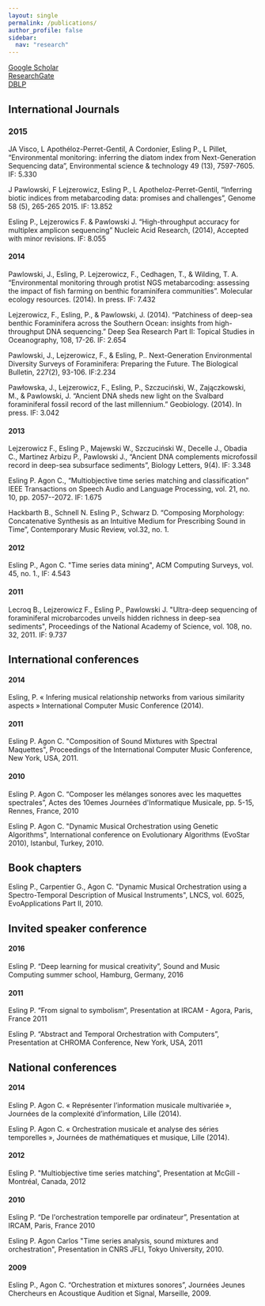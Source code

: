 ```yaml
---
layout: single
permalink: /publications/
author_profile: false
sidebar:
  nav: "research"
---
```


[Google Scholar](https://scholar.google.com/citations?user=soZrPYAAAAAJ&hl=en)  
[ResearchGate](https://www.researchgate.net/profile/Philippe_Esling)  
[DBLP](http://dblp.uni-trier.de/pers/hd/e/Esling:Philippe)  

## International Journals

### 2015
JA Visco, L Apothéloz-Perret-Gentil, A Cordonier, Esling P., L Pillet, “Environmental monitoring: inferring the diatom index from Next-Generation Sequencing data”, Environmental science & technology 49 (13), 7597-7605. IF: 5.330

J Pawlowski, F Lejzerowicz, Esling P., L Apotheloz-Perret-Gentil, “Inferring biotic indices from metabarcoding data: promises and challenges”, Genome 58 (5), 265-265 2015. IF: 13.852

Esling P., Lejzerowics F. & Pawlowski J. “High-throughput accuracy for multiplex amplicon sequencing” Nucleic Acid Research, (2014), Accepted with minor revisions. IF: 8.055

#### 2014
Pawlowski, J., Esling, P. Lejzerowicz, F., Cedhagen, T., & Wilding, T. A. “Environmental monitoring through protist NGS metabarcoding: assessing the impact of fish farming on benthic foraminifera communities”. Molecular ecology resources. (2014). In press. IF: 7.432

Lejzerowicz, F., Esling, P., & Pawlowski, J. (2014). “Patchiness of deep-sea benthic Foraminifera across the Southern Ocean: insights from high-throughput DNA sequencing.” Deep Sea Research Part II: Topical Studies in Oceanography, 108, 17-26. IF: 2.654

Pawlowski, J., Lejzerowicz, F., & Esling, P.. Next-Generation Environmental Diversity Surveys of Foraminifera: Preparing the Future. The Biological Bulletin, 227(2), 93-106. IF:2.234 

Pawłowska, J., Lejzerowicz, F., Esling, P., Szczuciński, W., Zajączkowski, M., & Pawlowski, J. “Ancient DNA sheds new light on the Svalbard foraminiferal fossil record of the last millennium.” Geobiology. (2014). In press. IF: 3.042

#### 2013
Lejzerowicz F., Esling P., Majewski W., Szczuciński W., Decelle J., Obadia C., Martinez Arbizu P., Pawlowski J., “Ancient DNA complements microfossil record in deep-sea subsurface sediments”, Biology Letters, 9(4). IF: 3.348 

Esling P. Agon C., “Multiobjective time series matching and classification” IEEE Transactions on Speech Audio and Language Processing, vol. 21, no. 10, pp. 2057--2072. IF: 1.675

Hackbarth B., Schnell N. Esling P., Schwarz D. “Composing Morphology: Concatenative Synthesis as an Intuitive Medium for Prescribing Sound in Time”, Contemporary Music Review, vol.32, no. 1.

#### 2012
Esling P., Agon C. "Time series data mining", ACM Computing Surveys, vol. 45, no. 1., IF: 4.543

#### 2011
Lecroq B., Lejzerowicz F., Esling P., Pawlowski J. "Ultra-deep sequencing of foraminiferal microbarcodes unveils hidden richness in deep-sea sediments", Proceedings of the National Academy of Science, vol. 108, no. 32, 2011. IF: 9.737

## International conferences

#### 2014
Esling, P. « Infering musical relationship networks from various similarity aspects » International Computer Music Conference (2014).

#### 2011
Esling P. Agon C. "Composition of Sound Mixtures with Spectral Maquettes", Proceedings of the International Computer Music Conference, New York, USA, 2011.

#### 2010
Esling P. Agon C. “Composer les mélanges sonores avec les maquettes spectrales”, Actes des 10emes Journées d'Informatique Musicale, pp. 5-15, Rennes, France, 2010

Esling P. Agon C. "Dynamic Musical Orchestration using Genetic Algorithms", International conference on Evolutionary Algorithms (EvoStar 2010), Istanbul, Turkey, 2010.

## Book chapters

Esling P., Carpentier G., Agon C. "Dynamic Musical Orchestration using a Spectro-Temporal Description of Musical Instruments", LNCS, vol. 6025, EvoApplications Part II, 2010.

## Invited speaker conference

#### 2016
Esling P. “Deep learning for musical creativity”, Sound and Music Computing summer school, Hamburg, Germany, 2016

#### 2011
Esling P. “From signal to symbolism”, Presentation at IRCAM - Agora, Paris, France 2011

Esling P. “Abstract and Temporal Orchestration with Computers”, Presentation at CHROMA Conference, New York, USA, 2011

## National conferences

#### 2014
Esling P. Agon C. « Représenter l’information musicale multivariée », Journées de la complexité d’information, Lille (2014).

Esling P. Agon C. « Orchestration musicale et analyse des séries temporelles », Journées de mathématiques et musique, Lille (2014). 

#### 2012
Esling P. "Multiobjective time series matching", Presentation at McGill - Montréal, Canada, 2012

#### 2010
Esling P. “De l'orchestration temporelle par ordinateur”, Presentation at IRCAM, Paris, France 2010

Esling P. Agon Carlos "Time series analysis, sound mixtures and orchestration", Presentation in CNRS JFLI, Tokyo University, 2010.

#### 2009
Esling P., Agon C. “Orchestration et mixtures sonores”, Journées Jeunes Chercheurs en Acoustique Audition et Signal, Marseille, 2009.
